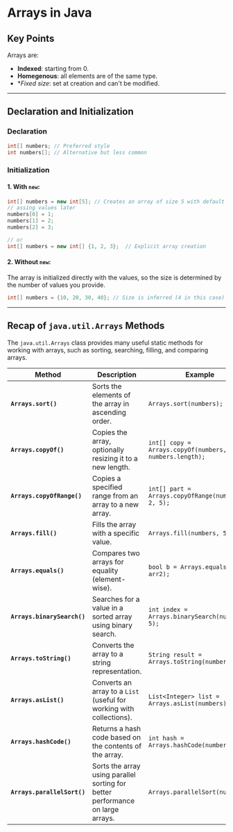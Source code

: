 # Arrays in Java

## Key Points
Arrays are:
- **Indexed**: starting from 0.
- **Homegenous**: all elements are of the same type.
- **Fixed size*: set at creation and can't be modified.
---

## Declaration and Initialization
### Declaration
```java
int[] numbers; // Preferred style
int numbers[]; // Alternative but less common
```

### Initialization
#### 1. With `new`:
```java
int[] numbers = new int[5]; // Creates an array of size 5 with default values (0 for int)
// assing values later
numbers[0] = 1;
numbers[1] = 2;
numbers[2] = 3;

// or
int[] numbers = new int[] {1, 2, 3};  // Explicit array creation
```

#### 2. Without `new`:
The array is initialized directly with the values, so the size is determined by the number of values you provide.
```java
int[] numbers = {10, 20, 30, 40}; // Size is inferred (4 in this case)
```

---

## Recap of `java.util.Arrays` Methods

The `java.util.Arrays` class provides many useful static methods for working with arrays, such as sorting, searching, filling, and comparing arrays.

| **Method**                     | **Description**                                                         | **Example**                                                   |
|---------------------------------|-------------------------------------------------------------------------|---------------------------------------------------------------|
| **`Arrays.sort()`**             | Sorts the elements of the array in ascending order.                     | `Arrays.sort(numbers);`                                        |
| **`Arrays.copyOf()`**           | Copies the array, optionally resizing it to a new length.                | `int[] copy = Arrays.copyOf(numbers, numbers.length);`         |
| **`Arrays.copyOfRange()`**      | Copies a specified range from an array to a new array.                   | `int[] part = Arrays.copyOfRange(numbers, 2, 5);`             |
| **`Arrays.fill()`**             | Fills the array with a specific value.                                  | `Arrays.fill(numbers, 5);`                                     |
| **`Arrays.equals()`**           | Compares two arrays for equality (element-wise).                         | `bool b = Arrays.equals(arr1, arr2);`                                   |
| **`Arrays.binarySearch()`**     | Searches for a value in a sorted array using binary search.              | `int index = Arrays.binarySearch(numbers, 5);`                 |
| **`Arrays.toString()`**         | Converts the array to a string representation.                           | `String result = Arrays.toString(numbers);`                    |
| **`Arrays.asList()`**           | Converts an array to a `List` (useful for working with collections).    | `List<Integer> list = Arrays.asList(numbers);`                  |
| **`Arrays.hashCode()`**         | Returns a hash code based on the contents of the array.                  | `int hash = Arrays.hashCode(numbers);`                          |
| **`Arrays.parallelSort()`**     | Sorts the array using parallel sorting for better performance on large arrays. | `Arrays.parallelSort(numbers);`                              |
